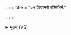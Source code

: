 +++
title = "०१ वैश्वानरो रश्मिभिर्नः"

+++
<details><summary>मूलम् (VS)</summary>

वै॑श्वान॒रो र॒श्मिभि॑र्नः पुनातु॒ वातः॑ प्रा॒णेने॑षि॒रो नभो॑भिः।  
द्यावा॑पृथि॒वी पय॑सा॒ पय॑स्वती ऋ॒ताव॑री यज्ञिये नः पुनीताम् ॥
</details>